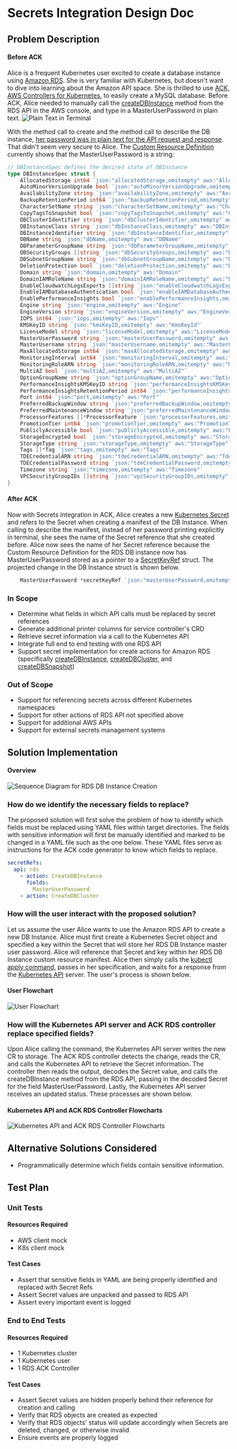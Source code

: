 # Secrets Integration Design Doc

## Problem Description

#### Before ACK
Alice is a frequent Kubernetes user excited to create a database instance using [Amazon RDS](https://docs.aws.amazon.com/AmazonRDS/latest/APIReference/Welcome.html). She is very familiar with Kubernetes, but doesn't want to dive into learning about the Amazon API space. She is thrilled to use [ACK, AWS Controllers for Kubernetes](https://github.com/aws/aws-service-operator-k8s), to easily create a MySQL database. Before ACK, Alice needed to manually call the [createDBInstance](https://docs.aws.amazon.com/AmazonRDS/latest/APIReference/API_CreateDBInstance.html) method from the RDS API in the AWS console, and type in a MasterUserPassword in plain text. 
![Plain Text in Terminal](images/rds-db-instance-creation-command-line-screenshot.png)

With the method call to create and the method call to describe the DB instance, [her password was in plain text for the API request and response](https://docs.aws.amazon.com/AmazonRDS/latest/APIReference/API_CreateDBInstance.html#API_CreateDBInstance_Examples). That didn't seem very secure to Alice. 
The [Custom Resource Definition](https://kubernetes.io/docs/concepts/extend-kubernetes/api-extension/custom-resources/) currently shows that the MasterUserPassword is a string:

```go
// DBInstanceSpec defines the desired state of DBInstance
type DBInstanceSpec struct {
	AllocatedStorage int64 `json:"allocatedStorage,omitempty" aws:"AllocatedStorage"`
	AutoMinorVersionUpgrade bool `json:"autoMinorVersionUpgrade,omitempty" aws:"AutoMinorVersionUpgrade"`
	AvailabilityZone string `json:"availabilityZone,omitempty" aws:"AvailabilityZone"`
	BackupRetentionPeriod int64 `json:"backupRetentionPeriod,omitempty" aws:"BackupRetentionPeriod"`
	CharacterSetName string `json:"characterSetName,omitempty" aws:"CharacterSetName"`
	CopyTagsToSnapshot bool `json:"copyTagsToSnapshot,omitempty" aws:"CopyTagsToSnapshot"`
	DBClusterIdentifier string `json:"dbClusterIdentifier,omitempty" aws:"DBClusterIdentifier"`
	DBInstanceClass string `json:"dbInstanceClass,omitempty" aws:"DBInstanceClass"`
	DBInstanceIdentifier string `json:"dbInstanceIdentifier,omitempty" aws:"DBInstanceIdentifier"`
	DBName string `json:"dbName,omitempty" aws:"DBName"`
	DBParameterGroupName string `json:"dbParameterGroupName,omitempty" aws:"DBParameterGroupName"`
	DBSecurityGroups []string `json:"dbSecurityGroups,omitempty" aws:"DBSecurityGroups"`
	DBSubnetGroupName string `json:"dbSubnetGroupName,omitempty" aws:"DBSubnetGroupName"`
	DeletionProtection bool `json:"deletionProtection,omitempty" aws:"DeletionProtection"`
	Domain string `json:"domain,omitempty" aws:"Domain"`
	DomainIAMRoleName string `json:"domainIAMRoleName,omitempty" aws:"DomainIAMRoleName"`
	EnableCloudwatchLogsExports []string `json:"enableCloudwatchLogsExports,omitempty" aws:"EnableCloudwatchLogsExports"`
	EnableIAMDatabaseAuthentication bool `json:"enableIAMDatabaseAuthentication,omitempty" aws:"EnableIAMDatabaseAuthentication"`
	EnablePerformanceInsights bool `json:"enablePerformanceInsights,omitempty" aws:"EnablePerformanceInsights"`
	Engine string `json:"engine,omitempty" aws:"Engine"`
	EngineVersion string `json:"engineVersion,omitempty" aws:"EngineVersion"`
	IOPS int64 `json:"iops,omitempty" aws:"Iops"`
	KMSKeyID string `json:"kmsKeyID,omitempty" aws:"KmsKeyId"`
	LicenseModel string `json:"licenseModel,omitempty" aws:"LicenseModel"`
	MasterUserPassword string `json:"masterUserPassword,omitempty" aws:"MasterUserPassword"`
	MasterUsername string `json:"masterUsername,omitempty" aws:"MasterUsername"`
	MaxAllocatedStorage int64 `json:"maxAllocatedStorage,omitempty" aws:"MaxAllocatedStorage"`
	MonitoringInterval int64 `json:"monitoringInterval,omitempty" aws:"MonitoringInterval"`
	MonitoringRoleARN string `json:"monitoringRoleARN,omitempty" aws:"MonitoringRoleArn"`
	MultiAZ bool `json:"multiAZ,omitempty" aws:"MultiAZ"`
	OptionGroupName string `json:"optionGroupName,omitempty" aws:"OptionGroupName"`
	PerformanceInsightsKMSKeyID string `json:"performanceInsightsKMSKeyID,omitempty" aws:"PerformanceInsightsKMSKeyId"`
	PerformanceInsightsRetentionPeriod int64 `json:"performanceInsightsRetentionPeriod,omitempty" aws:"PerformanceInsightsRetentionPeriod"`
	Port int64 `json:"port,omitempty" aws:"Port"`
	PreferredBackupWindow string `json:"preferredBackupWindow,omitempty" aws:"PreferredBackupWindow"`
	PreferredMaintenanceWindow string `json:"preferredMaintenanceWindow,omitempty" aws:"PreferredMaintenanceWindow"`
	ProcessorFeatures []*ProcessorFeature `json:"processorFeatures,omitempty" aws:"ProcessorFeatures"`
	PromotionTier int64 `json:"promotionTier,omitempty" aws:"PromotionTier"`
	PubliclyAccessible bool `json:"publiclyAccessible,omitempty" aws:"PubliclyAccessible"`
	StorageEncrypted bool `json:"storageEncrypted,omitempty" aws:"StorageEncrypted"`
	StorageType string `json:"storageType,omitempty" aws:"StorageType"`
	Tags []*Tag `json:"tags,omitempty" aws:"Tags"`
	TDECredentialARN string `json:"tdeCredentialARN,omitempty" aws:"TdeCredentialArn"`
	TDECredentialPassword string `json:"tdeCredentialPassword,omitempty" aws:"TdeCredentialPassword"`
	Timezone string `json:"timezone,omitempty" aws:"Timezone"`
	VPCSecurityGroupIDs []string `json:"vpcSecurityGroupIDs,omitempty" aws:"VpcSecurityGroupIds"`
}
```

#### After ACK
Now with Secrets integration in ACK, Alice creates a new [Kubernetes Secret]((https://kubernetes.io/docs/concepts/configuration/secret/)) and refers to the Secret when creating a manifest of the DB Instance. When calling to describe the manifest, instead of her password printing explicitly in terminal, she sees the name of the Secret reference that she created before. Alice now sees the name of her Secret reference because the Custom Resource Definition for the RDS DB instance now has MasterUserPassword stored as a pointer to a [SecretKeyRef](https://kubernetes.io/docs/concepts/configuration/secret/#using-secrets-as-environment-variables) struct. The projected change in the DB Instance struct is shown below.

```go
	MasterUserPassword *secretKeyRef `json:"masterUserPassword,omitempty" aws:"MasterUserPassword"`
```

### In Scope
- Determine what fields in which API calls must be replaced by secret references
- Generate additional printer columns for service controller's CRD
- Retrieve secret information via a call to the Kubernetes API
- Integrate full end to end testing with one RDS API
- Support secret implementation for create actions for Amazon RDS (specifically [createDBInstance](https://docs.aws.amazon.com/AmazonRDS/latest/APIReference/API_CreateDBInstance.html), [createDBCluster](https://docs.aws.amazon.com/AmazonRDS/latest/APIReference/API_CreateDBCluster.html), and [createDBSnapshot](https://docs.aws.amazon.com/AmazonRDS/latest/APIReference/API_CreateDBSnapshot.html))

### Out of Scope
- Support for referencing secrets across different Kubernetes namespaces
- Support for other actions of RDS API not specified above
- Support for additional AWS APIs
- Support for external secrets management systems


## Solution Implementation 

#### Overview
![Sequence Diagram for RDS DB Instance Creation](images/rds-db-instance-creation-sequence-diagram.png)

### How do we identify the necessary fields to replace?
The proposed solution will first solve the problem of how to identify which fields must be replaced using YAML files within target directories. The fields with sensitive information will first be manually identified and marked to be changed in a YAML file such as the one below. These YAML files serve as instructions for the ACK code generator to know which fields to replace. 

```yaml
secretRefs:
  api: rds
    - action: CreateDBInstance
      fields:
        MasterUserPassword
    - action: CreateDBCluster
```

### How will the user interact with the proposed solution?
Let us assume the user Alice wants to use the Amazon RDS API to create a new DB Instance. Alice must first create a Kubernetes Secret object and specified a key within the Secret that will store her RDS DB Instance master user password. Alice will reference that Secret and key within her RDS DB Instance custom resource manifest. Alice then simply calls the [kubectl apply command](https://kubernetes.io/docs/concepts/cluster-administration/manage-deployment/#kubectl-apply), passes in her specification, and waits for a response from the [Kubernetes API](https://kubernetes.io/docs/concepts/overview/kubernetes-api/) server.
The user's process is shown below.

#### User Flowchart
![User Flowchart](images/rds-db-instance-creation-user-flowchart.png)

### How will the Kubernetes API server and ACK RDS controller replace specified fields?
Upon Alice calling the command, the Kubernetes API server writes the new CR to storage. 
The ACK RDS controller detects the change, reads the CR, and calls the Kubernetes API to retrieve the Secret information. The controller then reads the output, decodes the Secret value, and calls the createDBInstance method from the RDS API, passing in the decoded Secret for the field MasterUserPassword. Lastly, the Kubernetes API server receives an updated status.
These processes are shown below.

#### Kubernetes API and ACK RDS Controller Flowcharts
![Kubernetes API and ACK RDS Controller Flowcharts](images/rds-db-instance-creation-backend-flowchart.png)

## Alternative Solutions Considered
- Programmatically determine which fields contain sensitive information. 

## Test Plan

### Unit Tests

#### Resources Required
- AWS client mock
- K8s client mock

#### Test Cases
- Assert that sensitive fields in YAML are being properly identified and replaced with Secret Refs
- Assert Secret values are unpacked and passed to RDS API
- Assert every important event is logged

### End to End Tests

#### Resources Required
- 1 Kubernetes cluster
- 1 Kubernetes user
- 1 RDS ACK Controller

#### Test Cases
- Assert Secret values are hidden properly behind their reference for creation and calling
- Verify that RDS objects are created as expected
- Verify that RDS objects' status will update accordingly when Secrets are deleted, changed, or otherwise invalid
- Ensure events are properly logged
